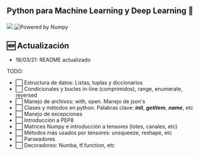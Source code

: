<h2 align="center">
<p>Python para Machine Learning y Deep Learning 🐍</p>
</h2>

[![](https://img.shields.io/pypi/pyversions/scikit-learn.svg)](https://www.python.org/)
![Powered by Numpy](https://img.shields.io/badge/powered%20by-Numpy-blue.svg?style=flat&colorA=57BAF9&colorB=007D8A)



## 🆕 Actualización
- 18/03/21: README actualizado

 TODO:
- ⬜️ Estructura de datos: Listas, tuplas y diccionarios
- ⬜️ Condicionales y bucles in-line (comprimidos), range, enumerate, reversed
- ⬜️ Manejo de archivos: with, open. Manejo de json's
- ⬜️ Clases y métodos en python. Palabras clave:  *__init__*, *__getitem__*, *__name__*, etc
- ⬜️ Manejo de excepciones
- ⬜️ Introducción a PEP8
- ⬜️ Matrices Numpy e introducción a tensores (lotes, canales, etc)
- ⬜️ Métodos más usados por tensores: unsqueeze, reshape, etc
- ⬜️ Parseadores
- ⬜️ Decoradores: Numba, tf.function, etc


